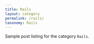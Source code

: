 ```yaml
---
title: Rails
layout: category
permalink: /rails/
taxonomy: Rails
---
```


Sample post listing for the category `Rails`.
